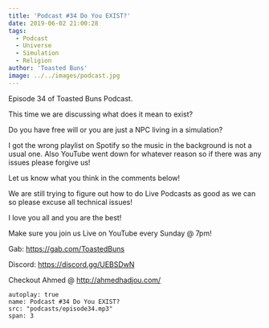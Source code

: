```yaml
---
title: 'Podcast #34 Do You EXIST?'
date: 2019-06-02 21:00:28
tags:
  - Podcast
  - Universe
  - Simulation
  - Religion
author: 'Toasted Buns'
image: ../../images/podcast.jpg
---
```

Episode 34 of Toasted Buns Podcast.

This time we are discussing what does it mean to exist?

Do you have free will or you are just a NPC living in a simulation?

I got the wrong playlist on Spotify so the music in the background is not a usual one.
Also YouTube went down for whatever reason so if there was any issues please forgive us!

Let us know what you think in the comments below!

We are still trying to figure out how to do Live Podcasts as good as we can so please excuse all technical issues!

I love you all and you are the best!

Make sure you join us Live on YouTube every Sunday @ 7pm!

Gab: https://gab.com/ToastedBuns

Discord: https://discord.gg/UEBSDwN

<script async src="//pagead2.googlesyndication.com/pagead/js/adsbygoogle.js"></script><ins class="adsbygoogle" style="display:block; text-align:center;"  data-ad-layout="in-article"  data-ad-format="fluid"  data-ad-client="ca-pub-2164900147810573"  data-ad-slot="8817307412"></ins><script>(adsbygoogle = window.adsbygoogle || []).push({});</script>

Checkout Ahmed @ http://ahmedhadjou.com/

```audio
autoplay: true
name: Podcast #34 Do You EXIST?
src: "podcasts/episode34.mp3"
span: 3
```
